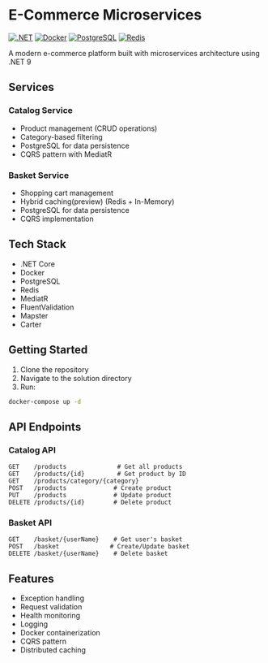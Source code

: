 # E-Commerce Microservices

[![.NET](https://img.shields.io/badge/.NET%209-512BD4?style=flat-square&logo=.net&logoColor=white)](https://dotnet.microsoft.com/)
[![Docker](https://img.shields.io/badge/Docker-2496ED?style=flat-square&logo=docker&logoColor=white)](https://www.docker.com/)
[![PostgreSQL](https://img.shields.io/badge/PostgreSQL-4169E1?style=flat-square&logo=postgresql&logoColor=white)](https://www.postgresql.org/)
[![Redis](https://img.shields.io/badge/Redis-DC382D?style=flat-square&logo=redis&logoColor=white)](https://redis.io/)

A modern e-commerce platform built with microservices architecture using .NET 9

## Services

### Catalog Service
- Product management (CRUD operations)
- Category-based filtering
- PostgreSQL for data persistence
- CQRS pattern with MediatR

### Basket Service
- Shopping cart management
- Hybrid caching(preview) (Redis + In-Memory)
- PostgreSQL for data persistence
- CQRS implementation

## Tech Stack
- .NET Core
- Docker
- PostgreSQL
- Redis
- MediatR
- FluentValidation
- Mapster
- Carter

## Getting Started

1. Clone the repository
2. Navigate to the solution directory
3. Run:
```bash
docker-compose up -d
```

## API Endpoints

### Catalog API
```
GET    /products              # Get all products
GET    /products/{id}         # Get product by ID
GET    /products/category/{category}
POST   /products             # Create product
PUT    /products             # Update product
DELETE /products/{id}        # Delete product
```

### Basket API
```
GET    /basket/{userName}    # Get user's basket
POST   /basket              # Create/Update basket
DELETE /basket/{userName}    # Delete basket
```

## Features

- Exception handling
- Request validation
- Health monitoring
- Logging
- Docker containerization
- CQRS pattern
- Distributed caching

